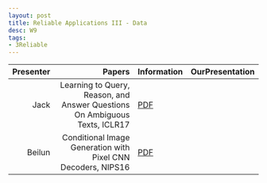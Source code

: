 ```yaml
---
layout: post
title: Reliable Applications III - Data
desc: W9
tags:
- 3Reliable
---
```




| Presenter | Papers | Information| OurPresentation |
| -----: | ----------: | :----- | :----- |
| Jack | Learning to Query, Reason, and Answer Questions On Ambiguous Texts, ICLR17 | [PDF](https://web.eecs.umich.edu/~baveja/Papers/GuoICLR2017.pdf) |
| Beilun | Conditional Image Generation with Pixel CNN Decoders, NIPS16 | [PDF](https://arxiv.org/abs/1606.05328) |
